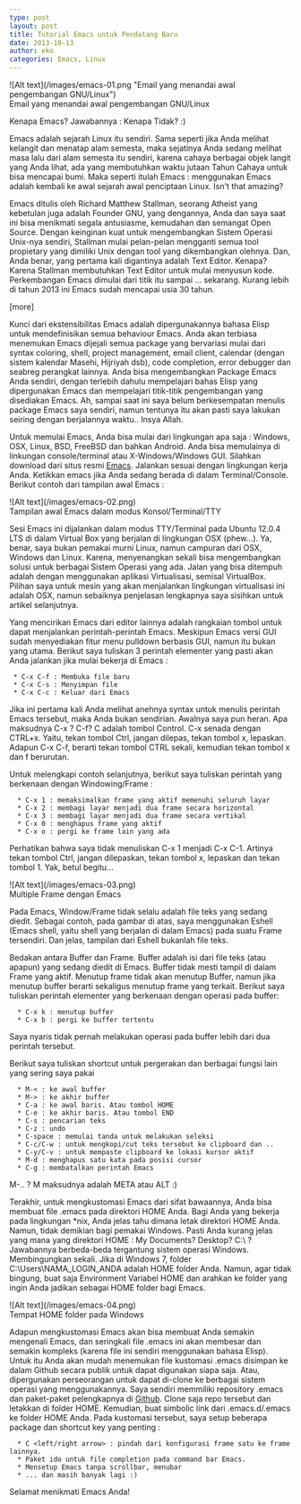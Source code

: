 ```yaml
---
type: post
layout: post
title: Tutorial Emacs untuk Pendatang Baru
date: 2013-10-13
author: eko
categories: Emacs, Linux
---
```

<style>
#images{
    text-align:center;
    margin:50px auto;
}
#images a{
    margin:0px 20px;
    display:inline-block;
    text-decoration:none;
    color:black;
}

</style>
<a>
![Alt text](/images/emacs-01.png "Email yang menandai awal pengembangan GNU/Linux")
<div class="caption">Email yang menandai awal pengembangan GNU/Linux</div>
</a>

Kenapa Emacs? Jawabannya : Kenapa Tidak? :)

Emacs adalah sejarah Linux itu sendiri. Sama seperti jika Anda melihat kelangit dan menatap alam semesta, maka sejatinya Anda sedang melihat masa lalu dari alam semesta itu sendiri, karena cahaya berbagai objek langit yang Anda lihat, ada yang membutuhkan waktu jutaan Tahun Cahaya untuk bisa mencapai bumi. Maka seperti itulah Emacs : menggunakan Emacs adalah kembali ke awal sejarah awal penciptaan Linux. Isn't that amazing?

Emacs ditulis oleh Richard Matthew Stallman, seorang Atheist yang kebetulan juga adalah Founder GNU, yang dengannya, Anda dan saya saat ini bisa menikmati segala antusiasme, kemudahan dan semangat Open Source. Dengan keinginan kuat untuk mengembangkan Sistem Operasi Unix-nya sendiri, Stallman mulai pelan-pelan mengganti semua tool propietary yang dimiliki Unix dengan tool yang dikembangkan olehnya. Dan, Anda benar, yang pertama kali digantinya adalah Text Editor. Kenapa? Karena Stallman membutuhkan Text Editor untuk mulai menyusun kode. Perkembangan Emacs dimulai dari titik itu sampai ... sekarang. Kurang lebih di tahun 2013 ini Emacs sudah mencapai usia 30 tahun.

[more]

Kunci dari ekstensibilitas Emacs adalah dipergunakannya bahasa Elisp untuk mendefinisikan semua behaviour Emacs. Anda akan terbiasa menemukan Emacs dijejali semua package yang bervariasi mulai dari syntax coloring, shell, project management, email client, calendar (dengan sistem kalendar Masehi, Hijriyah dsb), code completion, error debugger dan seabreg perangkat lainnya. Anda bisa mengembangkan Package Emacs Anda sendiri, dengan terlebih dahulu mempelajari bahas Elisp yang dipergunakan Emacs dan mempelajari titik-titik pengembangan yang disediakan Emacs. Ah, sampai saat ini saya belum berkesempatan menulis package Emacs saya sendiri, namun tentunya itu akan pasti saya lakukan seiring dengan berjalannya waktu.. Insya Allah.

Untuk memulai Emacs, Anda bisa mulai dari lingkungan apa saja : Windows, OSX, Linux, BSD, FreeBSD dan bahkan Android. Anda bisa memulainya di linkungan console/terminal atau X-Windows/Windows GUI. Silahkan download dari situs resmi [Emacs](http://www.gnu.org/software/emacs/). Jalankan sesuai dengan lingkungan kerja Anda. Ketikkan emacs jika Anda sedang berada di dalam Terminal/Console. Berikut contoh dari tampilan awal Emacs :

<a>
![Alt text](/images/emacs-02.png)
<div class="caption">Tampilan awal Emacs dalam modus Konsol/Terminal/TTY</div>
</a>

Sesi Emacs ini dijalankan dalam modus TTY/Terminal pada Ubuntu 12.0.4 LTS di dalam Virtual Box yang berjalan di lingkungan OSX (phew...). Ya, benar, saya bukan pemakai murni Linux, namun campuran dari OSX, Windows dan Linux. Karena, menyenangkan sekali bisa mengembangkan solusi untuk berbagai Sistem Operasi yang ada. Jalan yang bisa ditempuh adalah dengan menggunakan aplikasi Virtualisasi, semisal VirtualBox. Pilihan saya untuk mesin yang akan menjalankan lingkungan virtualisasi ini adalah OSX, namun sebaiknya penjelasan lengkapnya saya sisihkan untuk artikel selanjutnya.

Yang mencirikan Emacs dari editor lainnya adalah rangkaian tombol untuk dapat menjalankan perintah-perintah Emacs. Meskipun Emacs versi GUI sudah menyediakan fitur menu pulldown berbasis GUI, namun itu bukan yang utama. Berikut saya tuliskan 3 perintah elementer yang pasti akan Anda jalankan jika mulai bekerja di Emacs :

     * C-x C-f : Membuka file baru
     * C-x C-s : Menyimpan file
     * C-x C-c : Keluar dari Emacs

Jika ini pertama kali Anda melihat anehnya syntax untuk menulis perintah Emacs tersebut, maka Anda bukan sendirian. Awalnya saya pun heran. Apa maksudnya C-x ? C-f?
C adalah tombol Control. C-x senada dengan CTRL+x. Yaitu, tekan tombol Ctrl, jangan dilepas, tekan tombol x, lepaskan. Adapun C-x C-f, berarti tekan tombol CTRL sekali, kemudian tekan tombol x dan f berurutan.

Untuk melengkapi contoh selanjutnya, berikut saya tuliskan perintah yang berkenaan dengan Windowing/Frame :
      
      * C-x 1 : memaksimalkan frame yang aktif memenuhi seluruh layar
      * C-x 2 : membagi layar menjadi dua frame secara horizontal
      * C-x 3 : membagi layar menjadi dua frame secara vertikal
      * C-x 0 : menghapus frame yang aktif
      * C-x o : pergi ke frame lain yang ada


Perhatikan bahwa saya tidak menuliskan C-x 1 menjadi C-x C-1. Artinya tekan tombol Ctrl, jangan dilepaskan, tekan tombol x, lepaskan dan tekan tombol 1. Yak, betul begitu...

<a>
![Alt text](/images/emacs-03.png)
<div class="caption">Multiple Frame dengan Emacs</div>
</a>

Pada Emacs, Window/Frame tidak selalu adalah file teks yang sedang diedit. Sebagai contoh, pada gambar di atas, saya menggunakan Eshell (Emacs shell, yaitu shell yang berjalan di dalam Emacs) pada suatu Frame tersendiri. Dan jelas, tampilan dari Eshell bukanlah file teks.

Bedakan antara Buffer dan Frame. Buffer adalah isi dari file teks (atau apapun) yang sedang diedit di Emacs. Buffer tidak mesti tampil di dalam Frame yang aktif. Menutup frame tidak akan menutup Buffer, namun jika menutup buffer berarti sekaligus menutup frame yang terkait. Berikut saya tuliskan perintah elementer yang berkenaan dengan operasi pada buffer:
      
      * C-x k : menutup buffer
      * C-x b : pergi ke buffer tertentu

Saya nyaris tidak pernah melakukan operasi pada buffer lebih dari dua perintah tersebut.

Berikut saya tuliskan shortcut untuk pergerakan dan berbagai fungsi lain yang sering saya pakai
      
      * M-< : ke awal buffer
      * M-> : ke akhir buffer
      * C-a : ke awal baris. Atau tombol HOME 
      * C-e : ke akhir baris. Atau tombol END
      * C-s : pencarian teks
      * C-z : undo
      * C-space : memulai tanda untuk melakukan seleksi
      * C-c/C-w : untuk mengkopi/cut teks tersebut ke clipboard dan .. 
      * C-y/C-v : untuk mempaste clipboard ke lokasi kursor aktif
      * M-d : menghapus satu kata pada posisi cursor
      * C-g : membatalkan perintah Emacs

M-.. ? M maksudnya adalah META atau ALT :)
             

Terakhir, untuk mengkustomasi Emacs dari sifat bawaannya, Anda bisa membuat file .emacs pada direktori HOME Anda. Bagi Anda yang bekerja pada lingkungan *nix, Anda jelas tahu dimana letak direktori HOME Anda. Namun, tidak demikian bagi pemakai Windows. Pasti Anda kurang jelas yang mana yang direktori HOME : My Documents? Desktop? C:\ ? Jawabannya berbeda-beda tergantung sistem operasi Windows. Membingungkan sekali. Jika di Windows 7, folder C:\Users\NAMA_LOGIN_ANDA adalah HOME folder Anda. Namun, agar tidak bingung, buat saja Environment Variabel HOME dan arahkan ke folder yang ingin Anda jadikan sebagai HOME folder bagi Emacs. 

<a>
![Alt text](/images/emacs-04.png)
<div class="caption">Tempat HOME folder pada Windows</div>
</a>

Adapun mengkustomasi Emacs akan bisa membuat Anda semakin mengenali Emacs, dan seringkali file .emacs ini akan membesar dan semakin kompleks (karena file ini sendiri menggunakan bahasa Elisp). Untuk itu Anda akan mudah menemukan file kustomasi .emacs disimpan ke dalam Github secara publik untuk dapat digunakan siapa saja. Atau, dipergunakan perseorangan untuk dapat di-clone ke berbagai sistem operasi yang menggunakannya. Saya sendiri memmiliki repository .emacs dan paket-paket pelengkapnya di [Github](https://github.com/swdevbali/.emacs.d). Clone saja repo tersebut dan letakkan di folder HOME. Kemudian, buat simbolic link dari .emacs.d/.emacs ke folder HOME Anda. Pada kustomasi tersebut, saya setup beberapa package dan shortcut key yang penting :
      
      * C <left/right arrow> : pindah dari konfigurasi frame satu ke frame lainnya.
      * Paket ido untuk file completion pada command bar Emacs.
      * Mensetup Emacs tanpa scrollbar, menubar 
      * ... dan masih banyak lagi :)

Selamat menikmati Emacs Anda!